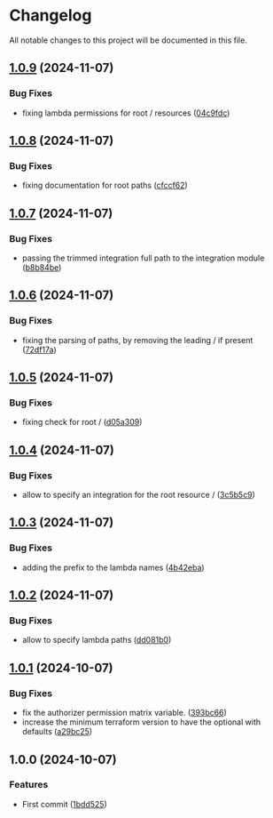 # Changelog

All notable changes to this project will be documented in this file.

## [1.0.9](https://github.com/KevinDeNotariis/terraform-aws-rest-apigateway/compare/v1.0.8...v1.0.9) (2024-11-07)


### Bug Fixes

* fixing lambda permissions for root / resources ([04c9fdc](https://github.com/KevinDeNotariis/terraform-aws-rest-apigateway/commit/04c9fdc8cde71628cafd58d65a1f9e529dbb1891))

## [1.0.8](https://github.com/KevinDeNotariis/terraform-aws-rest-apigateway/compare/v1.0.7...v1.0.8) (2024-11-07)


### Bug Fixes

* fixing documentation for root paths ([cfccf62](https://github.com/KevinDeNotariis/terraform-aws-rest-apigateway/commit/cfccf62f0f476f5d4cff5745ecd21eff1aaf290b))

## [1.0.7](https://github.com/KevinDeNotariis/terraform-aws-rest-apigateway/compare/v1.0.6...v1.0.7) (2024-11-07)


### Bug Fixes

* passing the trimmed integration full path to the integration module ([b8b84be](https://github.com/KevinDeNotariis/terraform-aws-rest-apigateway/commit/b8b84be64f6509e1433719539541077cc0a56f8c))

## [1.0.6](https://github.com/KevinDeNotariis/terraform-aws-rest-apigateway/compare/v1.0.5...v1.0.6) (2024-11-07)


### Bug Fixes

* fixing the parsing of paths, by removing the leading / if present ([72df17a](https://github.com/KevinDeNotariis/terraform-aws-rest-apigateway/commit/72df17a7f343646a4644fe47f26bd059e8169f10))

## [1.0.5](https://github.com/KevinDeNotariis/terraform-aws-rest-apigateway/compare/v1.0.4...v1.0.5) (2024-11-07)


### Bug Fixes

* fixing check for root / ([d05a309](https://github.com/KevinDeNotariis/terraform-aws-rest-apigateway/commit/d05a309758480d8c2304d39ee3e1172f6f928560))

## [1.0.4](https://github.com/KevinDeNotariis/terraform-aws-rest-apigateway/compare/v1.0.3...v1.0.4) (2024-11-07)


### Bug Fixes

* allow to specify an integration for the root resource / ([3c5b5c9](https://github.com/KevinDeNotariis/terraform-aws-rest-apigateway/commit/3c5b5c9e31ca5716ad64e6db36122261ba7d02e5))

## [1.0.3](https://github.com/KevinDeNotariis/terraform-aws-rest-apigateway/compare/v1.0.2...v1.0.3) (2024-11-07)


### Bug Fixes

* adding the prefix to the lambda names ([4b42eba](https://github.com/KevinDeNotariis/terraform-aws-rest-apigateway/commit/4b42ebad339338ca5c7b37a848f582901e026d05))

## [1.0.2](https://github.com/KevinDeNotariis/terraform-aws-rest-apigateway/compare/v1.0.1...v1.0.2) (2024-11-07)


### Bug Fixes

* allow to specify lambda paths ([dd081b0](https://github.com/KevinDeNotariis/terraform-aws-rest-apigateway/commit/dd081b0e7e0a8e93c84effe2ab050a4e59b15611))

## [1.0.1](https://github.com/KevinDeNotariis/terraform-aws-rest-apigateway/compare/v1.0.0...v1.0.1) (2024-10-07)


### Bug Fixes

* fix the authorizer permission matrix variable. ([393bc66](https://github.com/KevinDeNotariis/terraform-aws-rest-apigateway/commit/393bc6656712316097dfcac325bb6e78d49e1c4e))
* increase the minimum terraform version to have the optional with defaults ([a29bc25](https://github.com/KevinDeNotariis/terraform-aws-rest-apigateway/commit/a29bc25c60ef8c0f4bc3265f8dea365be4c76760))

## 1.0.0 (2024-10-07)


### Features

* First commit ([1bdd525](https://github.com/KevinDeNotariis/terraform-aws-rest-apigateway/commit/1bdd52558a46a08edc4ae194705f414a3419118f))
